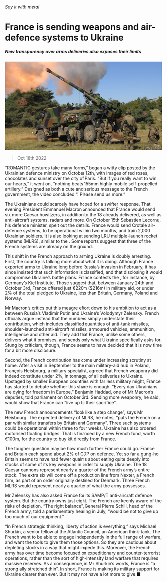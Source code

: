 ###### Say it with metal

# France is sending weapons and air-defence systems to Ukraine 

##### New transparency over arms deliveries also exposes their limits 

![image](images/20221022_EUP503.jpg) 

> Oct 18th 2022 

“ROMANTIC gestures take many forms,” began a witty clip posted by the Ukrainian defence ministry on October 12th, with images of red roses, chocolates and sunset over the city of Paris. “But if you really want to win our hearts,” it went on, “nothing beats 155mm highly mobile self-propelled artillery.” Designed as both a cute and serious message to the French government, the video concluded “. Please send us more.”

The Ukrainians could scarcely have hoped for a swifter response. That evening President Emmanuel Macron announced that France would send six more Caesar howitzers, in addition to the 18 already delivered, as well as anti-aircraft systems, radars and more. On October 15th Sébastien Lecornu, his defence minister, spelt out the details. France would send Crotale air-defence systems, to be operational within two months, and train 2,000 Ukrainian soldiers. It is also looking at sending LRU multiple-launch rocket systems (MLRS), similar to the . Some reports suggest that three of the French systems are already on the ground.

This shift in the French approach to arming Ukraine is doubly arresting. First, the country is talking more about what it is doing. Although France exported arms to Ukraine long before Russia’s invasion in February, it has since insisted that such information is classified, and that disclosing it would compromise Ukraine’s battle plans. France contests the , for instance, by Germany’s Kiel Institute. Those suggest that, between January 24th and October 3rd, France offered just €220m ($216m) in military aid, or under 2% of the total pledged to Ukraine, less than Britain, Germany, Poland and Norway. 

Mr Macron’s critics put this meagre effort down to his ambition to act as a  between Russia’s Vladimir Putin and Ukraine’s Volodymyr Zelensky. French officials argue instead that the numbers simply understate their contribution, which includes classified quantities of anti-tank missiles, shoulder-launched anti-aircraft missiles, armoured vehicles, ammunition, intelligence and other aid. They add that France, unlike some others, delivers what it promises, and sends only what Ukraine specifically asks for. Stung by criticism, though, France seems to have decided that it is now time for a bit more disclosure.

Second, the French contribution has come under increasing scrutiny at home. After a visit in September to the main military-aid hub in Poland, François Heisbourg, a military specialist, agreed that French weaponry did indeed constitute under 2%, in tonnage, of all deliveries to Ukraine. Upstaged by smaller European countries with far less military might, France has started to debate whether this share is enough. “Every day Ukrainians are dying for freedom in Europe,” Benjamin Haddad, one of Mr Macron’s deputies, told parliament on October 3rd. Sending more weaponry, he said, would show that France can “live up to their sacrifice”.



The new French announcements “look like a step change”, says Mr Heisbourg. The expected delivery of MLRS, he notes, “puts the French on a par with similar transfers by Britain and Germany”. Three such systems could be operational within three to four weeks. Ukraine has also ordered motorised floating bridges. That is financed by a new French fund, worth €100m, for the country to buy kit directly from France.

The tougher question may be how much further France could go. France and Britain each spend about 2% of GDP on defence. Yet so far a gung-ho Britain seems to have had fewer qualms about eating quite deeply into stocks of some of its key weapons in order to supply Ukraine. The 18 Caesar cannons represent nearly a quarter of the French army’s entire stock. The extra six will come off a production line from Nexter, a French firm, as part of an order originally destined for Denmark. Three French MLRS would represent nearly a quarter of what the army possesses. 

Mr Zelensky has also asked France for its SAMP/T anti-aircraft defence system. But the country owns just eight. The French are keenly aware of the risks of depletion. “The right balance”, General Pierre Schill, head of the French army, told a parliamentary hearing in July, “would be not to give up too much of our equipment.”

“In French strategic thinking, liberty of action is everything,” says Michael Shurkin, a senior fellow at the Atlantic Council, an American think-tank. The French want to be able to engage independently in the full range of warfare, and want the tools to give them those options. So they are cautious about depleting stocks in a way that might impede this. Moreover, the French army has over time become focused on expeditionary and counter-terrorist operations, rather than the sort of high-intensity land warfare that requires massive reserves. As a consequence, in Mr Shurkin’s words, France is “a strong ally stretched thin”. In short, France is making its military support for Ukraine clearer than ever. But it may not have a lot more to give.■



